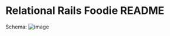 # Relational Rails Foodie README

Schema:
![image](https://user-images.githubusercontent.com/78521446/137635739-7d6a5cd6-d3e6-4b7d-8539-fafe120f5819.png)
